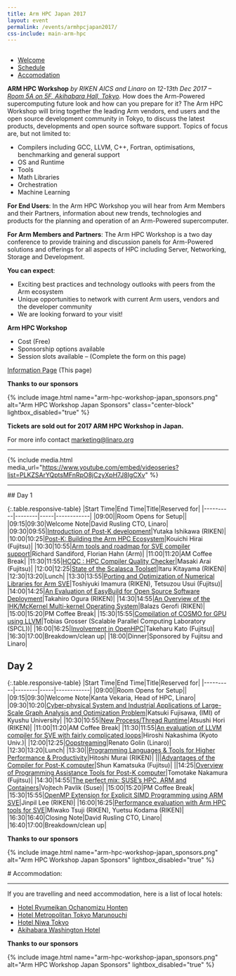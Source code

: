 ```yaml
---
title: Arm HPC Japan 2017
layout: event
permalink: /events/armhpcjapan2017/
css-include: main-arm-hpc
---
```


<div class="row no-padding arm-hpc-row top">
    <div class="container">
        <img src="data:image/gif;base64,R0lGODlhAQABAAAAACH5BAEKAAEALAAAAAABAAEAAAICTAEAOw==" data-src="{% asset_path 'arm-hpc-workshop-japan_website-banner-top.png' %}" alt="Arm HPC Workshop Top Banner" class="img-responsive lazyload center-block"/>
    </div>
</div>

<div class="row arm-hpc-row main">
<div class="container">


<ul class="nav nav-tabs" role="tablist" id="tabbed_nav">
  <li role="presentation" class="active">
    <a href="#welcome" role="tab" data-toggle="tab">
        Welcome
    </a>
  </li>

  <li role="presentation">
    <a href="#schedule" role="tab" data-toggle="tab">
        Schedule
    </a>
  </li>

  <li role="presentation">
    <a href="#accomodation" role="tab" data-toggle="tab">
        Accomodation
    </a>
  </li>
</ul>

<div class="tab-content" id="tabbed_nav_content"><!--Start Tab Content-->

<div role="tabpanel" class="tab-pane tab-pane-legal active" id="welcome">


<div class="col-sm-6" markdown="1">

**ARM HPC Workshop** _by RIKEN AICS and Linaro on 12-13th Dec 2017 – [Room 5A on 5F, Akihabara Hall, Tokyo](http://www.akibahall.jp/data/access_eng.html)._
How does the Arm-Powered supercomputing future look and how can you prepare for it? The Arm HPC Workshop will bring together the leading Arm vendors, end users and the open source development community in Tokyo, to discuss the latest products, developments and open source software support. <span id="SPAN_7">Topics of focus are, but not limited to:</span>

*   Compilers including GCC, LLVM, C++, Fortran, optimisations, benchmarking and general support
*   OS and Runtime
*   Tools
*   Math Libraries
*   Orchestration
*   Machine Learning

**For End Users**: In the Arm HPC Workshop you will hear from Arm Members and their Partners, information about new trends, technologies and products for the planning and operation of an Arm-Powered supercomputer.

**For Arm Members and Partners**: The Arm HPC Workshop is a two day conference to provide training and discussion panels for Arm-Powered solutions and offerings for all aspects of HPC including Server, Networking, Storage and Development.

**You can expect**:

*   Exciting best practices and technology outlooks with peers from the Arm ecosystem
*   Unique opportunities to network with current Arm users, vendors and the developer community
*   We are looking forward to your visit!

**Arm HPC Workshop**

*   Cost (Free)
*   Sponsorship options available
*   Session slots available – (Complete the form on this page)

[Information Page](https://linaro.co/hpc2017) (This page)

**Thanks to our sponsors**

{% include image.html name="arm-hpc-workshop-japan_sponsors.png" alt="Arm HPC Workshop Japan Sponsors" class="center-block" lightbox_disabled="true" %}

</div>

<div class="col-sm-6">

<div class="alert alert-arm-hpc" role="alert" markdown="1">

**Tickets are sold out for 2017 ARM HPC Workshop in Japan.**

For more info contact marketing@linaro.org

</div>  

<hr>

{% include media.html media_url="https://www.youtube.com/embed/videoseries?list=PLKZSArYQptsMFnRpO8jCzyXpH7J8IgCXv" %}
    
<hr />

</div>


</div>
<div role="tabpanel" class="tab-pane tab-pane-legal" id="schedule" markdown="1">
## Day 1

{:.table.responsive-table}
|Start Time|End Time|Title|Reserved for|
|----------|--------|-----|------------|
|09:00||Room Opens for Setup||
|09:15|09:30|Welcome Note|David Rusling CTO, Linaro|
|09:30|09:55|[Introduction of Post-K development](/blog/arm-hpc-workshop-sessions-and-speakers/#1)|Yutaka Ishikawa (RIKEN)|
|10:00|10:25|[Post-K: Building the Arm HPC Ecosystem](/blog/arm-hpc-workshop-sessions-and-speakers/#2)|Kouichi Hirai (Fujitsu)|
|10:30|10:55|[Arm tools and roadmap for SVE compiler support](/blog/arm-hpc-workshop-sessions-and-speakers/#3)|Richard Sandiford, Florian Hahn (Arm)|
|11:00|11:20|AM Coffee Break|
|11:30|11:55|[HCQC : HPC Compiler Quality Checker](/blog/arm-hpc-workshop-sessions-and-speakers/#4)|Masaki Arai (Fujitsu)|
|12:00|12:25|[State of the Scalasca Toolset](/blog/arm-hpc-workshop-sessions-and-speakers/#5)|Itaru Kitayama (RIKEN)|
|12:30|13:20|Lunch|
|13:30|13:55|[Porting and Optimization of Numerical Libraries for Arm SVE](/blog/arm-hpc-workshop-sessions-and-speakers/#6)|Toshiyuki Imamura (RIKEN), Tetsuzou Usui (Fujitsu)|
|14:00|14:25|[An Evaluation of EasyBuild for Open Source Software Deployment](/blog/arm-hpc-workshop-sessions-and-speakers/#7)|Takahiro Ogura (RIKEN)|
|14:30|14:55|[An Overview of the IHK/McKernel Multi-kernel Operating System](/blog/arm-hpc-workshop-sessions-and-speakers/#8)|Balazs Gerofi (RIKEN)|
|15:00|15:20|PM Coffee Break|
|15:30|15:55|[Compilation of COSMO for GPU using LLVM](/blog/arm-hpc-workshop-sessions-and-speakers/#9)|Tobias Grosser (Scalable Parallel Computing Laboratory (SPCL))|
|16:00|16:25|[Involvement in OpenHPC](/blog/arm-hpc-workshop-sessions-and-speakers/#10)|Takeharu Kato (Fujitsu)|
|16:30|17:00|Breakdown/clean up|
|18:00|Dinner|Sponsored by Fujitsu and Linaro|

## Day 2

{:.table.responsive-table}
|Start Time|End Time|Title|Reserved for|
|----------|--------|-----|------------|
|09:00||Room Opens for Setup||
|09:15|09:30|Welcome Note|Kanta Vekaria, Head of HPC, Linaro|
|09:30|10:20|[Cyber-physical System and Industrial Applications of Large-Scale Graph Analysis and Optimization Problem](/blog/arm-hpc-workshop-sessions-and-speakers/#11)|Katsuki Fujisawa, (IMI) of Kyushu University|
|10:30|10:55|[New Process/Thread Runtime](/blog/arm-hpc-workshop-sessions-and-speakers/#12)|Atsushi Hori (RIKEN)|
|11:00|11:20|AM Coffee Break|
|11:30|11:55|[An evaluation of LLVM compiler for SVE with fairly complicated loops](/blog/arm-hpc-workshop-sessions-and-speakers/#13)|Hiroshi Nakashima (Kyoto Univ.)|
|12:00|12:25|[Oopstreaming](/blog/arm-hpc-workshop-sessions-and-speakers/#14)|Renato Golin (Linaro)|
|12:30|13:20|Lunch|
|13:30||[Programming Languages & Tools for Higher Performance & Productivity](/blog/arm-hpc-workshop-sessions-and-speakers/#15)|Hitoshi Murai (RIKEN)|
|||[Advantages of the Compiler for Post-K computer](/blog/arm-hpc-workshop-sessions-and-speakers/#16)|Shun Kamatsuka (Fujitsu)|
||14:25|[Overview of Programming Assistance Tools for Post-K computer](/blog/arm-hpc-workshop-sessions-and-speakers/#17)|Tomotake Nakamura (Fujitsu)|
|14:30|14:55|[The perfect mix: SUSE’s HPC, ARM and Containers](/blog/arm-hpc-workshop-sessions-and-speakers/#18)|Vojtech Pavlik (Suse)|
|15:00|15:20|PM Coffee Break|
|15:30|15:55|[OpenMP Extension for Explicit SIMD Programming using ARM SVE](/blog/arm-hpc-workshop-sessions-and-speakers/#19)|Jinpil Lee (RIKEN)|
|16:00|16:25|[Performance evaluation with Arm HPC tools for SVE](/blog/arm-hpc-workshop-sessions-and-speakers/#20)|Miwako Tsuji (RIKEN), Yuetsu Kodama (RIKEN)|
|16:30|16:40|Closing Note|David Rusling CTO, Linaro|
|16:40|17:00|Breakdown/clean up|

**Thanks to our sponsors**

{% include image.html name="arm-hpc-workshop-japan_sponsors.png" alt="Arm HPC Workshop Japan Sponsors"  lightbox_disabled="true" %}

</div>
<div role="tabpanel" class="tab-pane tab-pane-legal" id="accomodation" markdown="1">
# Accommodation:

* * *

If you are travelling and need accommodation, here is a list of local hotels:

*   [Hotel Ryumeikan Ochanomizu Honten](https://www.tripadvisor.com/Hotel_Review-g1066443-d320598-Reviews-Hotel_Ryumeikan_Ochanomizu_Honten-Chiyoda_Tokyo_Tokyo_Prefecture_Kanto.html)
*   [Hotel Metropolitan Tokyo Marunouchi](https://www.tripadvisor.com/Hotel_Review-g1066443-d653033-Reviews-Hotel_Metropolitan_Tokyo_Marunouchi-Chiyoda_Tokyo_Tokyo_Prefecture_Kanto.html)
*   [Hotel Niwa Tokyo](https://www.tripadvisor.com/Hotel_Review-g1066443-d1475716-Reviews-Hotel_Niwa_Tokyo-Chiyoda_Tokyo_Tokyo_Prefecture_Kanto.html)
*   [Akihabara Washington Hotel](https://www.tripadvisor.com/Hotel_Review-g1066443-d598313-Reviews-Akihabara_Washington_Hotel-Chiyoda_Tokyo_Tokyo_Prefecture_Kanto.html)

**Thanks to our sponsors**

{% include image.html name="arm-hpc-workshop-japan_sponsors.png" alt="Arm HPC Workshop Japan Sponsors"  lightbox_disabled="true" %}

</div>

</div><!--End Tab Content-->


</div><!--End Container-->
</div><!--End Row-->

<div class="row no-padding arm-hpc-row bottom">
    <div class="container">
        <img src="data:image/gif;base64,R0lGODlhAQABAAAAACH5BAEKAAEALAAAAAABAAEAAAICTAEAOw==" data-src="{% asset_path 'arm-hpc-workshop-japan_website-banner-base.png' %}" alt="Arm HPC Workshop Japan Bottom Banner" class="img-responsive lazyload center-block"/>
    </div>
</div>